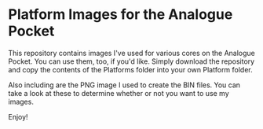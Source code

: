 # Platform Images for the Analogue Pocket

This repository contains images I've used for various cores on the Analogue Pocket. You can use them, too, if you'd like. Simply download the repository and copy the contents of the Platforms folder into your own Platform folder.

Also including are the PNG image I used to create the BIN files. You can take a look at these to determine whether or not you want to use my images.

Enjoy!